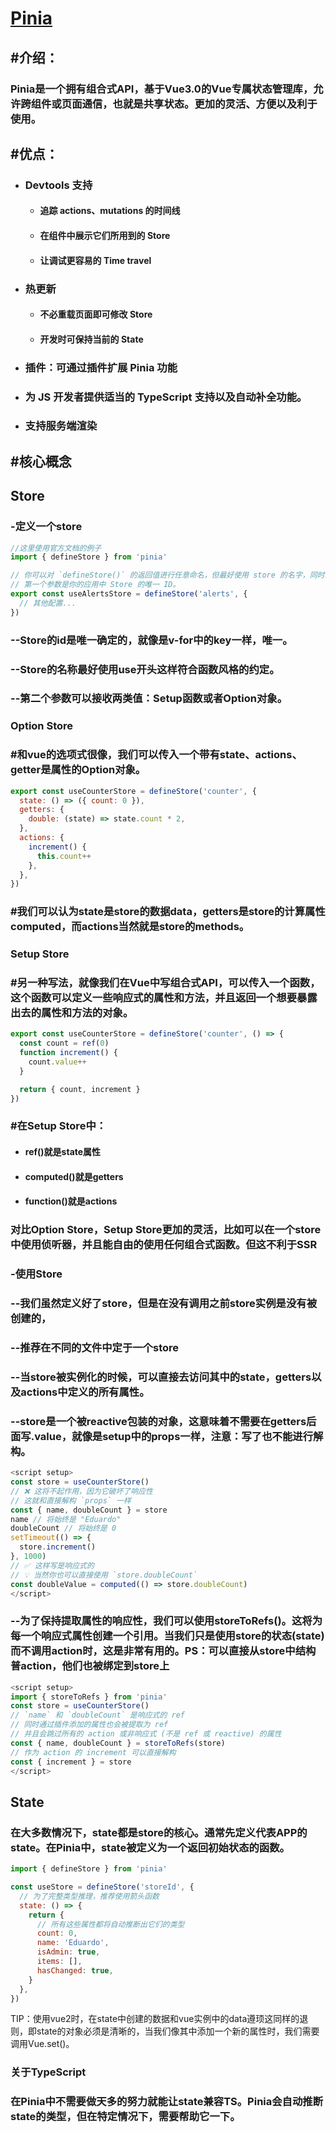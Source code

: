 # [Pinia]()

## #介绍：

### Pinia是一个拥有组合式API，基于Vue3.0的Vue专属状态管理库，允许跨组件或页面通信，也就是共享状态。更加的灵活、方便以及利于使用。

## #优点：

- ### Devtools 支持

  - #### 追踪 actions、mutations 的时间线

  - #### 在组件中展示它们所用到的 Store

  - #### 让调试更容易的 Time travel

- ### 热更新

  - #### 不必重载页面即可修改 Store

  - #### 开发时可保持当前的 State

- ### 插件：可通过插件扩展 Pinia 功能

- ### 为 JS 开发者提供适当的 TypeScript 支持以及**自动补全**功能。

- ### 支持服务端渲染

## #核心概念

## Store

### 	-定义一个store

```js
//这里使用官方文档的例子
import { defineStore } from 'pinia'

// 你可以对 `defineStore()` 的返回值进行任意命名，但最好使用 store 的名字，同时以 `use` 开头且以 `Store` 结尾。(比如 `useUserStore`，`useCartStore`，`useProductStore`)
// 第一个参数是你的应用中 Store 的唯一 ID。
export const useAlertsStore = defineStore('alerts', {
  // 其他配置...
})
```

### 	--Store的id是唯一确定的，就像是v-for中的key一样，唯一。

### --Store的名称最好使用use开头这样符合函数风格的约定。

### --第二个参数可以接收两类值：Setup函数或者Option对象。

### Option Store

### 	#和vue的选项式很像，我们可以传入一个带有state、actions、getter是属性的Option对象。

```js
export const useCounterStore = defineStore('counter', {
  state: () => ({ count: 0 }),
  getters: {
    double: (state) => state.count * 2,
  },
  actions: {
    increment() {
      this.count++
    },
  },
})
```

### 	#我们可以认为state是store的数据data，getters是store的计算属性computed，而actions当然就是store的methods。

### Setup Store

### 	#另一种写法，就像我们在Vue中写组合式API，可以传入一个函数，这个函数可以定义一些响应式的属性和方法，并且返回一个想要暴露出去的属性和方法的对象。

```js
export const useCounterStore = defineStore('counter', () => {
  const count = ref(0)
  function increment() {
    count.value++
  }

  return { count, increment }
})
```

### 	#在Setup Store中：

- #### ref()就是state属性

- #### computed()就是getters

- #### function()就是actions

### 	对比Option Store，Setup Store更加的灵活，比如可以在一个store中使用侦听器，并且能自由的使用任何组合式函数。但这不利于SSR

### -使用Store

### 	--我们虽然定义好了store，但是在没有调用之前store实例是没有被创建的，

### --推荐在不同的文件中定于一个store

### --当store被实例化的时候，可以直接去访问其中的state，getters以及actions中定义的所有属性。

### --store是一个被reactive包装的对象，这意味着不需要在getters后面写.value，就像是setup中的props一样，注意：写了也不能进行解构。

```js
<script setup>
const store = useCounterStore()
// ❌ 这将不起作用，因为它破坏了响应性
// 这就和直接解构 `props` 一样
const { name, doubleCount } = store 
name // 将始终是 "Eduardo" 
doubleCount // 将始终是 0 
setTimeout(() => {
  store.increment()
}, 1000)
// ✅ 这样写是响应式的
// 💡 当然你也可以直接使用 `store.doubleCount`
const doubleValue = computed(() => store.doubleCount)
</script>
```

### --为了保持提取属性的响应性，我们可以使用storeToRefs()。这将为每一个响应式属性创建一个引用。当我们只是使用store的状态(state)而不调用action时，这是非常有用的。PS：可以直接从store中结构普action，他们也被绑定到store上

```js
<script setup>
import { storeToRefs } from 'pinia'
const store = useCounterStore()
// `name` 和 `doubleCount` 是响应式的 ref
// 同时通过插件添加的属性也会被提取为 ref
// 并且会跳过所有的 action 或非响应式 (不是 ref 或 reactive) 的属性
const { name, doubleCount } = storeToRefs(store)
// 作为 action 的 increment 可以直接解构
const { increment } = store
</script>
```

## State

### 在大多数情况下，state都是store的核心。通常先定义代表APP的state。在Pinia中，state被定义为一个返回初始状态的函数。 

```js
import { defineStore } from 'pinia'

const useStore = defineStore('storeId', {
  // 为了完整类型推理，推荐使用箭头函数
  state: () => {
    return {
      // 所有这些属性都将自动推断出它们的类型
      count: 0,
      name: 'Eduardo',
      isAdmin: true,
      items: [],
      hasChanged: true,
    }
  },
})
```

TIP：使用vue2时，在state中创建的数据和vue实例中的data遵顼这同样的退则，即state的对象必须是清晰的，当我们像其中添加一个新的属性时，我们需要调用Vue.set()。

### 关于TypeScript

### 	在Pinia中不需要做天多的努力就能让state兼容TS。Pinia会自动推断state的类型，但在特定情况下，需要帮助它一下。
